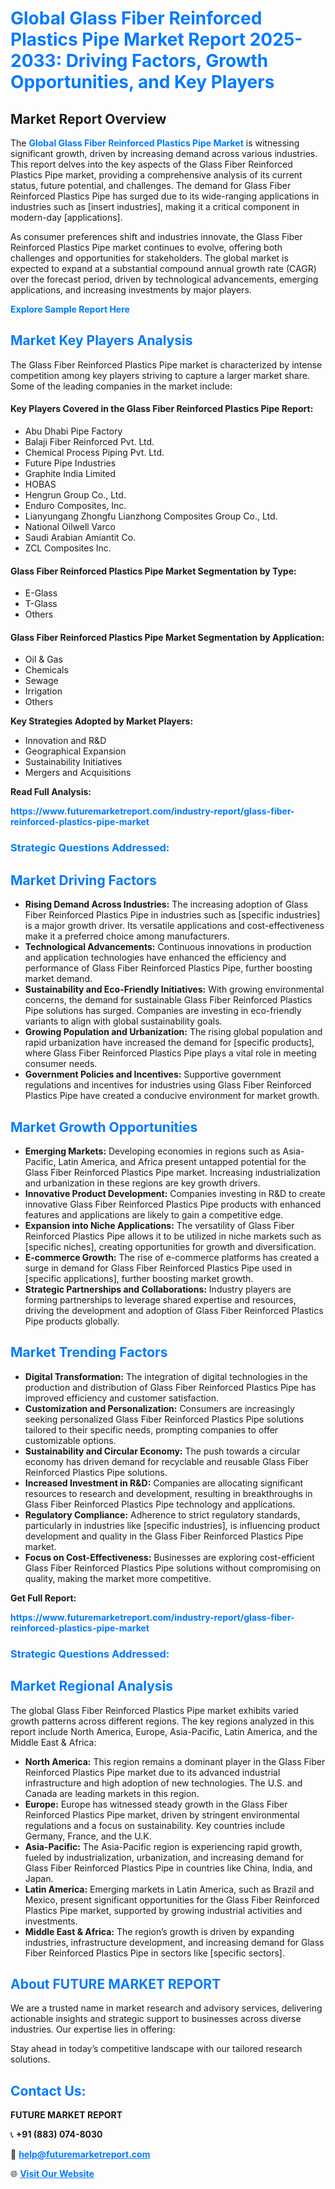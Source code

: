<h1 style="color: #007BFF;">Global Glass Fiber Reinforced Plastics Pipe Market Report 2025-2033: Driving Factors, Growth Opportunities, and Key Players</h1>

<section id="overview">
<h2>Market Report Overview</h2>
<p>The <a href="https://www.futuremarketreport.com/industry-report/glass-fiber-reinforced-plastics-pipe-market" style="color: #007BFF; text-decoration: none;"><strong>Global Glass Fiber Reinforced Plastics Pipe Market</strong></a> is witnessing significant growth, driven by increasing demand across various industries. This report delves into the key aspects of the Glass Fiber Reinforced Plastics Pipe market, providing a comprehensive analysis of its current status, future potential, and challenges. The demand for Glass Fiber Reinforced Plastics Pipe has surged due to its wide-ranging applications in industries such as [insert industries], making it a critical component in modern-day [applications].</p>
<p>As consumer preferences shift and industries innovate, the Glass Fiber Reinforced Plastics Pipe market continues to evolve, offering both challenges and opportunities for stakeholders. The global market is expected to expand at a substantial compound annual growth rate (CAGR) over the forecast period, driven by technological advancements, emerging applications, and increasing investments by major players.</p>
</section>

<section id="overview">
<p><a href="https://www.futuremarketreport.com/request-sample/reportId=53955" style="color: #007BFF; text-decoration: none;"><strong>Explore Sample Report Here</strong></a></p>
</section>

<section id="key-players">
<h2 style="color: #007BFF;">Market Key Players Analysis</h2>
<p>The Glass Fiber Reinforced Plastics Pipe market is characterized by intense competition among key players striving to capture a larger market share. Some of the leading companies in the market include:</p>
<h4>Key Players Covered in the Glass Fiber Reinforced Plastics Pipe Report:</h4>
<ul><li>Abu Dhabi Pipe Factory</li><li>Balaji Fiber Reinforced Pvt. Ltd.</li><li>Chemical Process Piping Pvt. Ltd.</li><li>Future Pipe Industries</li><li>Graphite India Limited</li><li>HOBAS</li><li>Hengrun Group Co., Ltd.</li><li>Enduro Composites, Inc.</li><li>Lianyungang Zhongfu Lianzhong Composites Group Co., Ltd.</li><li>National Oilwell Varco</li><li>Saudi Arabian Amiantit Co.</li><li>ZCL Composites Inc.</li></ul>
<h4>Glass Fiber Reinforced Plastics Pipe Market Segmentation by Type:</h4>
<ul><li>E-Glass</li><li>T-Glass</li><li>Others</li></ul>

<h4>Glass Fiber Reinforced Plastics Pipe Market Segmentation by Application:</h4>
<ul><li>Oil &amp; Gas</li><li>Chemicals</li><li>Sewage</li><li>Irrigation</li><li>Others</li></ul>
<p><strong>Key Strategies Adopted by Market Players:</strong></p>
<ul>
<li>Innovation and R&D</li>
<li>Geographical Expansion</li>
<li>Sustainability Initiatives</li>
<li>Mergers and Acquisitions</li>
</ul>
</section>

<section>
<p><strong>Read Full Analysis: </strong></p><a href="https://www.futuremarketreport.com/industry-report/glass-fiber-reinforced-plastics-pipe-market" style="color: #007BFF; text-decoration: none;"><strong>https://www.futuremarketreport.com/industry-report/glass-fiber-reinforced-plastics-pipe-market</strong></a>
<h3 style="color: #007BFF;">Strategic Questions Addressed:</h3>
</section>

<section id="driving-factors">
<h2 style="color: #007BFF;">Market Driving Factors</h2>
<ul>
<li><strong>Rising Demand Across Industries:</strong> The increasing adoption of Glass Fiber Reinforced Plastics Pipe in industries such as [specific industries] is a major growth driver. Its versatile applications and cost-effectiveness make it a preferred choice among manufacturers.</li>
<li><strong>Technological Advancements:</strong> Continuous innovations in production and application technologies have enhanced the efficiency and performance of Glass Fiber Reinforced Plastics Pipe, further boosting market demand.</li>
<li><strong>Sustainability and Eco-Friendly Initiatives:</strong> With growing environmental concerns, the demand for sustainable Glass Fiber Reinforced Plastics Pipe solutions has surged. Companies are investing in eco-friendly variants to align with global sustainability goals.</li>
<li><strong>Growing Population and Urbanization:</strong> The rising global population and rapid urbanization have increased the demand for [specific products], where Glass Fiber Reinforced Plastics Pipe plays a vital role in meeting consumer needs.</li>
<li><strong>Government Policies and Incentives:</strong> Supportive government regulations and incentives for industries using Glass Fiber Reinforced Plastics Pipe have created a conducive environment for market growth.</li>
</ul>
</section>

<section id="growth-opportunities">
<h2 style="color: #007BFF;">Market Growth Opportunities</h2>
<ul>
<li><strong>Emerging Markets:</strong> Developing economies in regions such as Asia-Pacific, Latin America, and Africa present untapped potential for the Glass Fiber Reinforced Plastics Pipe market. Increasing industrialization and urbanization in these regions are key growth drivers.</li>
<li><strong>Innovative Product Development:</strong> Companies investing in R&D to create innovative Glass Fiber Reinforced Plastics Pipe products with enhanced features and applications are likely to gain a competitive edge.</li>
<li><strong>Expansion into Niche Applications:</strong> The versatility of Glass Fiber Reinforced Plastics Pipe allows it to be utilized in niche markets such as [specific niches], creating opportunities for growth and diversification.</li>
<li><strong>E-commerce Growth:</strong> The rise of e-commerce platforms has created a surge in demand for Glass Fiber Reinforced Plastics Pipe used in [specific applications], further boosting market growth.</li>
<li><strong>Strategic Partnerships and Collaborations:</strong> Industry players are forming partnerships to leverage shared expertise and resources, driving the development and adoption of Glass Fiber Reinforced Plastics Pipe products globally.</li>
</ul>
</section>

<section id="trending-factors">
<h2 style="color: #007BFF;">Market Trending Factors</h2>
<ul>
<li><strong>Digital Transformation:</strong> The integration of digital technologies in the production and distribution of Glass Fiber Reinforced Plastics Pipe has improved efficiency and customer satisfaction.</li>
<li><strong>Customization and Personalization:</strong> Consumers are increasingly seeking personalized Glass Fiber Reinforced Plastics Pipe solutions tailored to their specific needs, prompting companies to offer customizable options.</li>
<li><strong>Sustainability and Circular Economy:</strong> The push towards a circular economy has driven demand for recyclable and reusable Glass Fiber Reinforced Plastics Pipe solutions.</li>
<li><strong>Increased Investment in R&D:</strong> Companies are allocating significant resources to research and development, resulting in breakthroughs in Glass Fiber Reinforced Plastics Pipe technology and applications.</li>
<li><strong>Regulatory Compliance:</strong> Adherence to strict regulatory standards, particularly in industries like [specific industries], is influencing product development and quality in the Glass Fiber Reinforced Plastics Pipe market.</li>
<li><strong>Focus on Cost-Effectiveness:</strong> Businesses are exploring cost-efficient Glass Fiber Reinforced Plastics Pipe solutions without compromising on quality, making the market more competitive.</li>
</ul>
</section>

<section>
<p><strong>Get Full Report: </strong></p><a href="https://www.futuremarketreport.com/industry-report/glass-fiber-reinforced-plastics-pipe-market" style="color: #007BFF; text-decoration: none;"><strong>https://www.futuremarketreport.com/industry-report/glass-fiber-reinforced-plastics-pipe-market</strong></a>
<h3 style="color: #007BFF;">Strategic Questions Addressed:</h3>
</section>


<section id="regional-analysis">
<h2 style="color: #007BFF;">Market Regional Analysis</h2>
<p>The global Glass Fiber Reinforced Plastics Pipe market exhibits varied growth patterns across different regions. The key regions analyzed in this report include North America, Europe, Asia-Pacific, Latin America, and the Middle East & Africa:</p>
<ul>
<li><strong>North America:</strong> This region remains a dominant player in the Glass Fiber Reinforced Plastics Pipe market due to its advanced industrial infrastructure and high adoption of new technologies. The U.S. and Canada are leading markets in this region.</li>
<li><strong>Europe:</strong> Europe has witnessed steady growth in the Glass Fiber Reinforced Plastics Pipe market, driven by stringent environmental regulations and a focus on sustainability. Key countries include Germany, France, and the U.K.</li>
<li><strong>Asia-Pacific:</strong> The Asia-Pacific region is experiencing rapid growth, fueled by industrialization, urbanization, and increasing demand for Glass Fiber Reinforced Plastics Pipe in countries like China, India, and Japan.</li>
<li><strong>Latin America:</strong> Emerging markets in Latin America, such as Brazil and Mexico, present significant opportunities for the Glass Fiber Reinforced Plastics Pipe market, supported by growing industrial activities and investments.</li>
<li><strong>Middle East & Africa:</strong> The region’s growth is driven by expanding industries, infrastructure development, and increasing demand for Glass Fiber Reinforced Plastics Pipe in sectors like [specific sectors].</li>
</ul>
</section>

<footer>
<h2 style="color: #007BFF;">About FUTURE MARKET REPORT</h2>
<p>We are a trusted name in market research and advisory services, delivering actionable insights and strategic support to businesses across diverse industries. Our expertise lies in offering:</p>

<p>Stay ahead in today’s competitive landscape with our tailored research solutions.</p>

<h2 style="color: #007BFF;">Contact Us:</h2>
<p><strong>FUTURE MARKET REPORT</strong></p>
<p>📞 <strong>+91 (883) 074-8030</strong></p>
<p>📧 <strong><a href="mailto:help@futuremarketreport.com" style="color: #007BFF;">help@futuremarketreport.com</a></strong></p>
<p>🌐 <strong><a href="https://www.futuremarketreport.com/" style="color: #007BFF;">Visit Our Website</a></strong></p>
</footer>